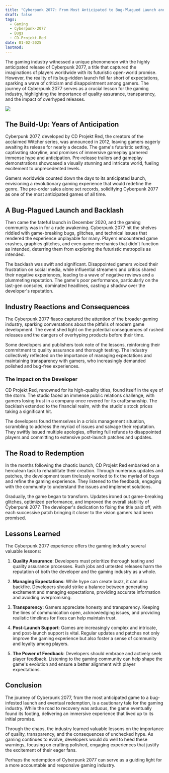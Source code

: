 ```yaml
---
title: "Cyberpunk 2077: From Most Anticipated to Bug-Plagued Launch and Redemption"
draft: false
tags:
  - Gaming
  - Cyberpunk-2077
  - Bugs
  - CD-Projekt-Red
date: 01-02-2025
lastmod:
---
```

The gaming industry witnessed a unique phenomenon with the highly anticipated release of Cyberpunk 2077, a title that captured the imaginations of players worldwide with its futuristic open-world promise. However, the reality of its bug-ridden launch fell far short of expectations, sparking a wave of criticism and disappointment among gamers. The journey of Cyberpunk 2077 serves as a crucial lesson for the gaming industry, highlighting the importance of quality assurance, transparency, and the impact of overhyped releases.

![](https://cdn.mos.cms.futurecdn.net/UcXeK6DWKBWdc3Ao4TZ9nU.jpg)

## The Build-Up: Years of Anticipation

Cyberpunk 2077, developed by CD Projekt Red, the creators of the acclaimed Witcher series, was announced in 2012, leaving gamers eagerly awaiting its release for nearly a decade. The game's futuristic setting, captivating storyline, and promises of immersive gameplay garnered immense hype and anticipation. Pre-release trailers and gameplay demonstrations showcased a visually stunning and intricate world, fueling excitement to unprecedented levels.

Gamers worldwide counted down the days to its anticipated launch, envisioning a revolutionary gaming experience that would redefine the genre. The pre-order sales alone set records, solidifying Cyberpunk 2077 as one of the most anticipated games of all time.

## A Bug-Plagued Launch and Backlash

Then came the fateful launch in December 2020, and the gaming community was in for a rude awakening. Cyberpunk 2077 hit the shelves riddled with game-breaking bugs, glitches, and technical issues that rendered the experience unplayable for many. Players encountered game crashes, graphics glitches, and even game mechanics that didn't function as intended, deterring them from exploring the futuristic metropolis as intended.

The backlash was swift and significant. Disappointed gamers voiced their frustration on social media, while influential streamers and critics shared their negative experiences, leading to a wave of negative reviews and a plummeting reputation. The game's poor performance, particularly on the last-gen consoles, dominated headlines, casting a shadow over the developer's reputation.

## Industry Reactions and Consequences

The Cyberpunk 2077 fiasco captured the attention of the broader gaming industry, sparking conversations about the pitfalls of modern game development. The event shed light on the potential consequences of rushed releases and the dangers of overhyping products before their time.

Some developers and publishers took note of the lessons, reinforcing their commitment to quality assurance and thorough testing. The industry collectively reflected on the importance of managing expectations and maintaining transparency with gamers, who increasingly demanded polished and bug-free experiences.

### The Impact on the Developer

CD Projekt Red, renowned for its high-quality titles, found itself in the eye of the storm. The studio faced an immense public relations challenge, with gamers losing trust in a company once revered for its craftsmanship. The backlash extended to the financial realm, with the studio's stock prices taking a significant hit.

The developers found themselves in a crisis management situation, scrambling to address the myriad of issues and salvage their reputation. They swiftly issued multiple apologies, offering full refunds to disappointed players and committing to extensive post-launch patches and updates.

## The Road to Redemption

In the months following the chaotic launch, CD Projekt Red embarked on a herculean task to rehabilitate their creation. Through numerous updates and patches, the development team tirelessly worked to fix the myriad of bugs and refine the gaming experience. They listened to the feedback, engaging with the community to understand the issues and implement solutions.

Gradually, the game began to transform. Updates ironed out game-breaking glitches, optimized performance, and improved the overall stability of Cyberpunk 2077. The developer's dedication to fixing the title paid off, with each successive patch bringing it closer to the vision gamers had been promised.

## Lessons Learned

The Cyberpunk 2077 experience offers the gaming industry several valuable lessons:

1. **Quality Assurance**: Developers must prioritize thorough testing and quality assurance processes. Rush jobs and untested releases harm the reputation of both the developer and the gaming industry as a whole.
    
2. **Managing Expectations**: While hype can create buzz, it can also backfire. Developers should strike a balance between generating excitement and managing expectations, providing accurate information and avoiding overpromising.
    
3. **Transparency**: Gamers appreciate honesty and transparency. Keeping the lines of communication open, acknowledging issues, and providing realistic timelines for fixes can help maintain trust.
    
4. **Post-Launch Support**: Games are increasingly complex and intricate, and post-launch support is vital. Regular updates and patches not only improve the gaming experience but also foster a sense of community and loyalty among players.
    
5. **The Power of Feedback**: Developers should embrace and actively seek player feedback. Listening to the gaming community can help shape the game's evolution and ensure a better alignment with player expectations.
    

## Conclusion

The journey of Cyberpunk 2077, from the most anticipated game to a bug-infested launch and eventual redemption, is a cautionary tale for the gaming industry. While the road to recovery was arduous, the game eventually found its footing, delivering an immersive experience that lived up to its initial promise.

Through the chaos, the industry learned valuable lessons on the importance of quality, transparency, and the consequences of unchecked hype. As gaming continues to evolve, developers would do well to heed these warnings, focusing on crafting polished, engaging experiences that justify the excitement of their eager fans.

Perhaps the redemption of Cyberpunk 2077 can serve as a guiding light for a more accountable and responsive gaming industry.